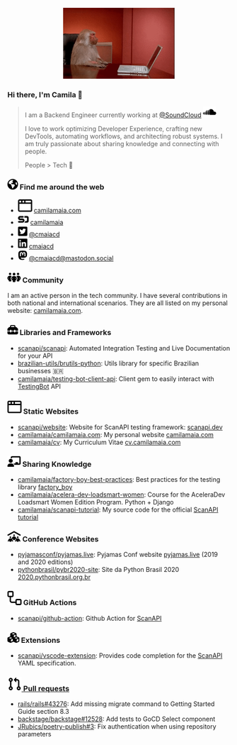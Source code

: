 <p align="center">
 <img
      width="50%"
      src="images/monkey.gif" />
</p>

### Hi there, I'm Camila 👋

> I am a Backend Engineer currently working at [@SoundCloud](https://github.com/soundcloud)
![SoundCloud-icon][]
>
> I love to work optimizing Developer Experience, crafting new DevTools, automating workflows, and architecting robust systems. I am truly passionate about sharing knowledge and connecting with people.
>
> People > Tech 💜

### ![globe-icon][] Find me around the web

* ![browser-icon][] [camilamaia.com][camilamaia.com-website]
* ![speakerdeck-icon][] [camilamaia][speakerdeck]
* ![twitter-icon][] [@cmaiacd][twitter]
* ![linkedin-icon][] [cmaiacd][linkedin]
* ![mastodon-icon][] [@cmaiacd@mastodon.social][mastodon]

### ![people-group-icon][] Community

I am an active person in the tech community. I have several contributions in
both national and international scenarios. They are all listed on my personal website: [camilamaia.com][appearances].

### ![toolbox-icon][] Libraries and Frameworks

- [scanapi/scanapi][scanapi]: Automated Integration Testing and Live Documentation for your API
- [brazilian-utils/brutils-python][brutils]: Utils library for specific Brazilian businesses 🇧🇷
- [camilamaia/testing-bot-client-api][testingbot-client-api]: Client gem to easily interact with [TestingBot][testingbot] API

### ![browser-icon][] Static Websites

- [scanapi/website][scanapi-website-repo]: Website for ScanAPI testing framework: [scanapi.dev][scanapi-website]
- [camilamaia/camilamaia.com][camilamaia.com]: My personal website [camilamaia.com][camilamaia.com-website]
- [camilamaia/cv][my-cv]: My Curriculum Vitae [cv.camilamaia.com][my-cv-website]

### ![chalkboard-user-icon][] Sharing Knowledge

- [camilamaia/factory-boy-best-practices][factory-boy-best-practices]: Best practices for the testing library [factory_boy][factory-boy]
- [camilamaia/acelera-dev-loadsmart-women][acelera-dev]: Course for the AceleraDev Loadsmart Women Edition Program. Python + Django
- [camilamaia/scanapi-tutorial][scanapi-tutorial]: My source code for the official [ScanAPI tutorial][scanapi-tutorial-website]

### ![people-roof-icon][] Conference Websites

- [pyjamasconf/pyjamas.live][pyjamas.live]: Pyjamas Conf website [pyjamas.live][pyjamas.live-website] (2019 and 2020 editions)
- [pythonbrasil/pybr2020-site][pybr2020]: Site da Python Brasil 2020 [2020.pythonbrasil.org.br][pybr2020-website]


### ![workflow-icon][] GitHub Actions

- [scanapi/github-action][scanapi-gha]: Github Action for [ScanAPI][scanapi-website]

### ![cubes-icon][] Extensions

- [scanapi/vscode-extension][scanapi-vscode-extension]: Provides code completion for the [ScanAPI][scanapi-website] YAML specification.

### [![pr-icon][] Pull requests][my-prs]

- [rails/rails#43276][rails/rails#43276]: Add missing migrate command to Getting
Started Guide section 8.3
- [backstage/backstage#12528]: Add tests to GoCD Select component
- [JRubics/poetry-publish#3][JRubics/poetry-publish#3]: Fix authentication when using repository parameters


[browser-icon]: https://raw.githubusercontent.com/primer/octicons/v19.4.0/icons/browser-16.svg "Browser Icon"
[chalkboard-user-icon]: /images/chalkboard-user.svg "Sharing Knowledge"
[cubes-icon]: /images/cubes.svg "Extensions"
[globe-icon]: /images/globe.svg "Find me around the web"
[linkedin-icon]: /images/linkedin.svg "LinkedIn"
[mastodon-icon]: /images/mastodon.svg "Mastodon"
[people-group-icon]: /images/people-group.svg "Community"
[people-roof-icon]: /images/people-roof.svg "Conference Websites"
[pr-icon]: /images/git-pull-request.svg "Pull Requests"
[soundcloud-icon]: /images/soundcloud.svg "SoundCloud"
[speakerdeck-icon]: /images/speakerdeck.svg "Speaker Deck"
[toolbox-icon]: /images/toolbox.svg "Libraries and Frameworks"
[twitter-icon]: /images/twitter.svg "Twitter"
[workflow-icon]: /images/workflow.svg "GitHub Actions"

[acelera-dev]: https://github.com/camilamaia/acelera-dev-loadsmart-women
[appearances]: https://camilamaia.com/appearances
[backstage/backstage#12528]: https://github.com/backstage/backstage/pull/12528
[brutils]: https://github.com/brazilian-utils/brutils-python
[camilamaia.com-website]: https://camilamaia.com
[camilamaia.com]: https://github.com/camilamaia/camilamaia.com
[factory-boy-best-practices]: https://github.com/camilamaia/factory-boy-best-practices
[factory-boy]: https://factoryboy.readthedocs.io/en/stable/
[JRubics/poetry-publish#3]: https://github.com/JRubics/poetry-publish/pull/3
[linkedin]: http://linkedin.com/in/cmaiacd/
[mastodon]: https://mastodon.social/@cmaiacd
[my-cv-website]: https://cv.camilamaia.com
[my-cv]: https://github.com/camilamaia/cv
[my-prs]: https://github.com/search?q=sort%3Areactions-%2B1+author%3Acamilamaia+type%3Apr+-user%3Acamilamaia&type=pullrequests "pull requests"
[pybr2020-website]: https://2020.pythonbrasil.org.br
[pybr2020]: https://github.com/pythonbrasil/pybr2020-site
[pyjamas.live-website]: https://pyjamas.live
[pyjamas.live]: https://github.com/pyjamasconf/pyjamas.live
[rails/rails#43276]: https://github.com/rails/rails/pull/43276
[scanapi-gha]: https://github.com/scanapi/github-action
[scanapi-tutorial-website]: https://scanapi.dev/tutorials/step01.html
[scanapi-tutorial]: https://github.com/camilamaia/scanapi-tutorial
[scanapi-vscode-extension]: https://github.com/scanapi/vscode-extension
[scanapi-website-repo]: https://github.com/scanapi/website
[scanapi-website]: https://scanapi.dev
[scanapi]: https://github.com/scanapi/scanapi/
[speakerdeck]: http://speakerdeck.com/camilamaia
[testingbot-client-api]: https://github.com/camilamaia/testing-bot-client-api
[testingbot]: https://testingbot.com/
[twitter]: https://twitter.com/cmaiacd
